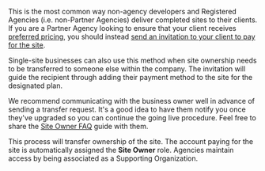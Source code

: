 This is the most common way non-agency developers and Registered Agencies (i.e. non-Partner Agencies) deliver completed sites to their clients. If you are a Partner Agency looking to ensure that your client receives [preferred pricing](https://pantheon.io/plans/agency-preferred-pricing), you should instead [send an invitation to your client to pay for the site](/add-client-site/#send-an-invitation-to-pay-to-your-client).

Single-site businesses can also use this method when site ownership needs to be transferred to someone else within the company. The invitation will guide the recipient through adding their payment method to the site for the designated plan.

We recommend communicating with the business owner well in advance of sending a transfer request. It's a good idea to have them notify you once they've upgraded so you can continue the going live procedure. Feel free to share the [Site Owner FAQ](/site-owner-faq/) guide with them.

<Alert title="Warning" type="warning">

This process will transfer ownership of the site. The account paying for the site is automatically assigned the **Site Owner** role. Agencies maintain access by being associated as a Supporting Organization.

</Alert>
